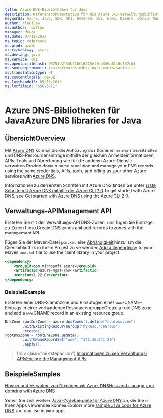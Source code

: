 ```yaml
---
title: Azure DNS-Bibliotheken für Java
description: Referenzdokumentation für die Azure DNS-Verwaltungsbibliotheken für Java
keywords: Azure, Java, SDK, API, Domänen, DNS, Name, Dienst, Domain Name Service
author: rloutlaw
ms.author: routlaw
manager: douge
ms.date: 07/11/2017
ms.topic: reference
ms.prod: azure
ms.technology: azure
ms.devlang: java
ms.service: dns
ms.openlocfilehash: 90751d2134b218e16415effeb336a62c6c737cb3
ms.sourcegitcommit: 733115fe0a7b5109b511b4a32490f8264cf91217
ms.translationtype: HT
ms.contentlocale: de-DE
ms.lasthandoff: 05/15/2019
ms.locfileid: "65626071"
---
```

# <a name="azure-dns-libraries-for-java"></a><span data-ttu-id="ecc11-104">Azure DNS-Bibliotheken für Java</span><span class="sxs-lookup"><span data-stu-id="ecc11-104">Azure DNS libraries for Java</span></span>

## <a name="overview"></a><span data-ttu-id="ecc11-105">Übersicht</span><span class="sxs-lookup"><span data-stu-id="ecc11-105">Overview</span></span>

<span data-ttu-id="ecc11-106">Mit [Azure DNS](/azure/dns/dns-overview) können Sie die Auflösung des Domänennamens bereitstellen und DNS-Ressourceneinträge mithilfe der gleichen Anmeldeinformationen, APIs, Tools und Abrechnung wie für die anderen Azure-Dienste verwalten.</span><span class="sxs-lookup"><span data-stu-id="ecc11-106">Provide domain name resolution and manage your DNS records using the same credentials, APIs, tools, and billing as your other Azure services with [Azure DNS](/azure/dns/dns-overview).</span></span>

<span data-ttu-id="ecc11-107">Informationen zu den ersten Schritten mit Azure DNS finden Sie unter [Erste Schritte mit Azure DNS mithilfe der Azure CLI 2.0](/azure/dns/dns-getstarted-cli).</span><span class="sxs-lookup"><span data-stu-id="ecc11-107">To get started with Azure DNS, see [Get started with Azure DNS using the Azure CLI 2.0](/azure/dns/dns-getstarted-cli).</span></span>

## <a name="management-api"></a><span data-ttu-id="ecc11-108">Verwaltungs-API</span><span class="sxs-lookup"><span data-stu-id="ecc11-108">Management API</span></span>

<span data-ttu-id="ecc11-109">Erstellen Sie mit der Verwaltungs-API DNS-Zonen, und fügen Sie Einträge zu Zonen hinzu.</span><span class="sxs-lookup"><span data-stu-id="ecc11-109">Create DNS zones and add records to zones with the management API.</span></span>

<span data-ttu-id="ecc11-110">Fügen Sie der Maven-Datei `pom.xml` eine [Abhängigkeit](https://maven.apache.org/guides/getting-started/index.html#How_do_I_use_external_dependencies) hinzu, um die Clientbibliothek in Ihrem Projekt zu verwenden.</span><span class="sxs-lookup"><span data-stu-id="ecc11-110">[Add a dependency](https://maven.apache.org/guides/getting-started/index.html#How_do_I_use_external_dependencies) to your Maven `pom.xml` file to use the client library in your project.</span></span>

```XML
<dependency>
    <groupId>com.microsoft.azure</groupId>
    <artifactId>azure-mgmt-dns</artifactId>
    <version>1.22.0</version>
</dependency>
```   

### <a name="example"></a><span data-ttu-id="ecc11-111">Beispiel</span><span class="sxs-lookup"><span data-stu-id="ecc11-111">Example</span></span>

<span data-ttu-id="ecc11-112">Erstellen einer DNS-Stammzone und Hinzufügen eines `www`-CNAME-Eintrags in einer vorhandenen Ressourcengruppe</span><span class="sxs-lookup"><span data-stu-id="ecc11-112">Create a root DNS zone and add a `www` CNAME record in an existing resource group.</span></span>

```java
DnsZone rootDnsZone = azure.dnsZones().define("contoso.com")
        .withExistingResourceGroup("myResourceGroup")
        .create();
rootDnsZone = rootDnsZone.update()
        .withCNameRecordSet("www", "172.30.241.20")
        .apply();
```

> [!div class="nextstepaction"]
> [<span data-ttu-id="ecc11-113">Informationen zu den Verwaltungs-APIs</span><span class="sxs-lookup"><span data-stu-id="ecc11-113">Explore the Management APIs</span></span>](/java/api/overview/azure/dns/management)

## <a name="samples"></a><span data-ttu-id="ecc11-114">Beispiele</span><span class="sxs-lookup"><span data-stu-id="ecc11-114">Samples</span></span>

[<span data-ttu-id="ecc11-115">Hosten und Verwalten von Domänen mit Azure DNS</span><span class="sxs-lookup"><span data-stu-id="ecc11-115">Host and manage your domains with Azure DNS</span></span>](https://github.com/Azure-Samples/dns-java-host-and-manage-your-domains)

<span data-ttu-id="ecc11-116">Sehen Sie sich weitere [Java-Codebeispiele für Azure DNS](https://azure.microsoft.com/resources/samples/?platform=java&term=dns) an, die Sie in Ihren Apps verwenden können.</span><span class="sxs-lookup"><span data-stu-id="ecc11-116">Explore more [sample Java code for Azure DNS](https://azure.microsoft.com/resources/samples/?platform=java&term=dns) you can use in your apps.</span></span>

<!---Loc Comment: Please, refer to conversation section to check the issue. Thanks.--->
